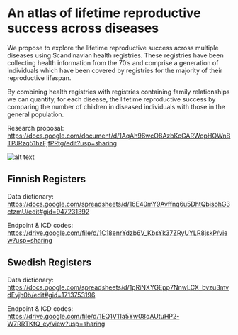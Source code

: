 # An atlas of lifetime reproductive success across diseases
We propose to explore the lifetime reproductive success across multiple diseases using Scandinavian health registries. These registries have been collecting health information from the 70’s and comprise a generation of individuals which have been covered by registries for the majority of their reproductive lifespan.

By combining health registries with registries containing family relationships we can quantify, for each disease, the lifetime reproductive success by comparing the number of children in diseased individuals with those in the general population. 

Research proposal: https://docs.google.com/document/d/1AqAh96wcO8AzbKcGARWopHQWnBTPJRzq51hzFjfPRtg/edit?usp=sharing

![alt text](https://github.com/dsgelab/Lifetime-Reproductive-Success/blob/master/Overview_of_Registry_datasets.jpg?raw=true)


## Finnish Registers
Data dictionary: 
https://docs.google.com/spreadsheets/d/16E40mY9Avffnq6u5DhtQbisohG3ctzmU/edit#gid=947231392

Endpoint & ICD codes:
https://drive.google.com/file/d/1C18enrYdzb6V_KbsYk37ZRyUYLR8jskP/view?usp=sharing


## Swedish Registers
Data dictionary: 
https://docs.google.com/spreadsheets/d/1pRiNXYGEpp7NnwLCX_bvzu3mvdEyjh0b/edit#gid=1713753196

Endpoint & ICD codes:
https://drive.google.com/file/d/1EQ1V11a5Yw08qAUtuHP2-W7RRTKfQ_ey/view?usp=sharing








